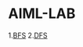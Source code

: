 # AIML-LAB
1.[BFS](https://github.com/NoahK05/AIML-LAB/blob/main/BFS_py.ipynb)
2.[DFS](https://github.com/NoahK05/AIML-LAB/blob/main/DFS_py.ipynb)
